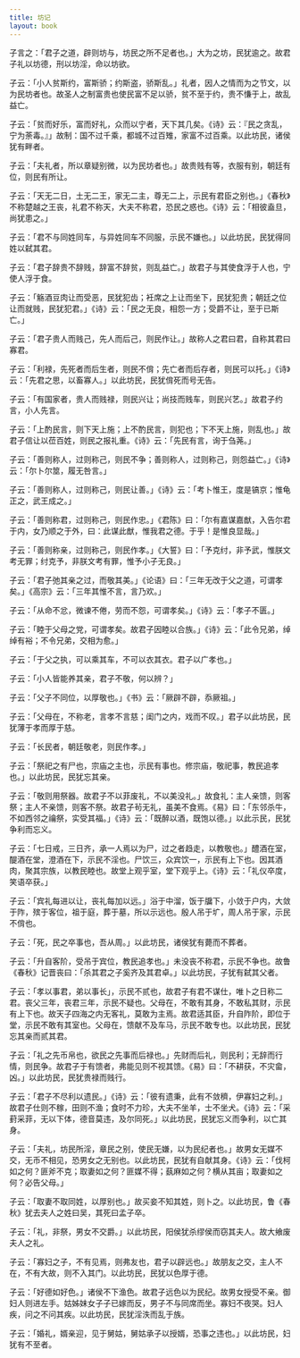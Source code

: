 ```yaml
---
title: 坊记
layout: book
---
```


子言之：「君子之道，辟则坊与，坊民之所不足者也。」大为之坊，民犹逾之。故君子礼以坊德，刑以坊淫，命以坊欲。

子云：「小人贫斯约，富斯骄；约斯盗，骄斯乱。」礼者，因人之情而为之节文，以为民坊者也。故圣人之制富贵也使民富不足以骄，贫不至于约，贵不慊于上，故乱益亡。

子云：「贫而好乐，富而好礼，众而以宁者，天下其几矣。《诗》云：『民之贪乱，宁为荼毒。』」故制：国不过千乘，都城不过百雉，家富不过百乘。以此坊民，诸侯犹有畔者。

子云：「夫礼者，所以章疑别微，以为民坊者也。」故贵贱有等，衣服有别，朝廷有位，则民有所让。

子云：「天无二日，土无二王，家无二主，尊无二上，示民有君臣之别也。」《春秋》不称楚越之王丧，礼君不称天，大夫不称君，恐民之惑也。《诗》云：「相彼盍旦，尚犹患之。」

子云：「君不与同姓同车，与异姓同车不同服，示民不嫌也。」以此坊民，民犹得同姓以弑其君。

子云：「君子辞贵不辞贱，辞富不辞贫，则乱益亡。」故君子与其使食浮于人也，宁使人浮于食。

子云：「觞酒豆肉让而受恶，民犹犯齿；衽席之上让而坐下，民犹犯贵；朝廷之位让而就贱，民犹犯君。」《诗》云：「民之无良，相怨一方；受爵不让，至于已斯亡。」

子云：「君子贵人而贱己，先人而后己，则民作让。」故称人之君曰君，自称其君曰寡君。

子云：「利禄，先死者而后生者，则民不偝；先亡者而后存者，则民可以托。」《诗》云：「先君之思，以畜寡人。」以此坊民，民犹偝死而号无告。

子云：「有国家者，贵人而贱禄，则民兴让；尚技而贱车，则民兴艺。」故君子约言，小人先言。

子云：「上酌民言，则下天上施；上不酌民言，则犯也；下不天上施，则乱也。」故君子信让以莅百姓，则民之报礼重。《诗》云：「先民有言，询于刍荛。」

子云：「善则称人，过则称己，则民不争；善则称人，过则称己，则怨益亡。」《诗》云：「尔卜尔筮，履无咎言。」

子云：「善则称人，过则称己，则民让善。」《诗》云：「考卜惟王，度是镐京；惟龟正之，武王成之。」

子云：「善则称君，过则称己，则民作忠。」《君陈》曰：「尔有嘉谋嘉猷，入告尔君于内，女乃顺之于外，曰：此谋此猷，惟我君之德。于乎！是惟良显哉。」

子云：「善则称亲，过则称己，则民作孝。」《大誓》曰：「予克纣，非予武，惟朕文考无罪；纣克予，非朕文考有罪，惟予小子无良。」

子云：「君子弛其亲之过，而敬其美。」《论语》曰：「三年无改于父之道，可谓孝矣。」《高宗》云：「三年其惟不言，言乃欢。」

子云：「从命不忿，微谏不倦，劳而不怨，可谓孝矣。」《诗》云：「孝子不匮。」

子云：「睦于父母之党，可谓孝矣。故君子因睦以合族。」《诗》云：「此令兄弟，绰绰有裕；不令兄弟，交相为愈。」

子云：「于父之执，可以乘其车，不可以衣其衣。君子以广孝也。」

子云：「小人皆能养其亲，君子不敬，何以辨？」

子云：「父子不同位，以厚敬也。」《书》云：「厥辟不辟，忝厥祖。」

子云：「父母在，不称老，言孝不言慈；闺门之内，戏而不叹。」君子以此坊民，民犹薄于孝而厚于慈。

子云：「长民者，朝廷敬老，则民作孝。」

子云：「祭祀之有尸也，宗庙之主也，示民有事也。修宗庙，敬祀事，教民追孝也。」以此坊民，民犹忘其亲。

子云：「敬则用祭器。故君子不以菲废礼，不以美没礼。」故食礼：主人亲馈，则客祭；主人不亲馈，则客不祭。故君子茍无礼，虽美不食焉。《易》曰：「东邻杀牛，不如西邻之禴祭，实受其福。」《诗》云：「既醉以酒，既饱以德。」以此示民，民犹争利而忘义。

子云：「七日戒，三日齐，承一人焉以为尸，过之者趋走，以教敬也。」醴酒在室，醍酒在堂，澄酒在下，示民不淫也。尸饮三，众宾饮一，示民有上下也。因其酒肉，聚其宗族，以教民睦也。故堂上观乎室，堂下观乎上。《诗》云：「礼仪卒度，笑语卒获。」

子云：「宾礼每进以让，丧礼每加以远。」浴于中溜，饭于牖下，小敛于户内，大敛于阼，殡于客位，祖于庭，葬于墓，所以示远也。殷人吊于圹，周人吊于家，示民不偝也。

子云：「死，民之卒事也，吾从周。」以此坊民，诸侯犹有薨而不葬者。

子云：「升自客阶，受吊于宾位，教民追孝也。」未没丧不称君，示民不争也。故鲁《春秋》记晋丧曰：「杀其君之子奚齐及其君卓。」以此坊民，子犹有弑其父者。

子云：「孝以事君，弟以事长」，示民不贰也，故君子有君不谋仕，唯卜之日称二君。丧父三年，丧君三年，示民不疑也。父母在，不敢有其身，不敢私其财，示民有上下也。故天子四海之内无客礼，莫敢为主焉。故君适其臣，升自阼阶，即位于堂，示民不敢有其室也。父母在，馈献不及车马，示民不敢专也。以此坊民，民犹忘其亲而贰其君。

子云：「礼之先币帛也，欲民之先事而后禄也。」先财而后礼，则民利；无辞而行情，则民争。故君子于有馈者，弗能见则不视其馈。《易》曰：「不耕获，不灾畲，凶。」以此坊民，民犹贵禄而贱行。

子云：「君子不尽利以遗民。」《诗》云：「彼有遗秉，此有不敛穧，伊寡妇之利。」故君子仕则不稼，田则不渔；食时不力珍，大夫不坐羊，士不坐犬。《诗》云：「采葑采菲，无以下体，德音莫违，及尔同死。」以此坊民，民犹忘义而争利，以亡其身。

子云：「夫礼，坊民所淫，章民之别，使民无嫌，以为民纪者也。」故男女无媒不交，无币不相见，恐男女之无别也。以此坊民，民犹有自献其身。《诗》云：「伐柯如之何？匪斧不克；取妻如之何？匪媒不得；蓺麻如之何？横从其亩；取妻如之何？必告父母。」

子云：「取妻不取同姓，以厚别也。」故买妾不知其姓，则卜之。以此坊民，鲁《春秋》犹去夫人之姓曰吴，其死曰孟子卒。

子云：「礼，非祭，男女不交爵。」以此坊民，阳侯犹杀缪侯而窃其夫人。故大飨废夫人之礼。

子云：「寡妇之子，不有见焉，则弗友也，君子以辟远也。」故朋友之交，主人不在，不有大故，则不入其门。以此坊民，民犹以色厚于德。

子云：「好德如好色。」诸侯不下渔色。故君子远色以为民纪。故男女授受不亲。御妇人则进左手。姑姊妹女子子已嫁而反，男子不与同席而坐。寡妇不夜哭。妇人疾，问之不问其疾。以此坊民，民犹淫泆而乱于族。

子云：「婚礼，婿亲迎，见于舅姑，舅姑承子以授婿，恐事之违也。」以此坊民，妇犹有不至者。


